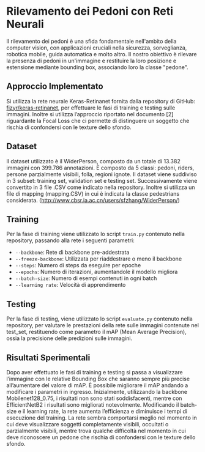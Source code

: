 # Rilevamento dei Pedoni con Reti Neurali

Il rilevamento dei pedoni è una sfida fondamentale nell'ambito della computer vision, con applicazioni cruciali nella sicurezza, sorveglianza, robotica mobile, guida automatica e molto altro. Il nostro obiettivo è rilevare la presenza di pedoni in un'immagine e restituire la loro posizione e estensione mediante bounding box, associando loro la classe "pedone".

## Approccio Implementato

Si utilizza la rete neurale Keras-Retinanet fornita dalla repository di GitHub: [fizyr/keras-retinanet](https://github.com/fizyr/keras-retinanet), per effettuare le fasi di training e testing sulle immagini. Inoltre si utilizza l’approccio riportato nel documento [2] riguardante la Focal Loss che ci permette di distinguere un soggetto che rischia di confondersi con le texture dello sfondo.

## Dataset

Il dataset utilizzato è il WiderPerson, composto da un totale di 13.382 immagini con 399.786 annotazioni. È composto da 5 classi: pedoni, riders, persone parzialmente visibili, folla, regioni ignote. Il dataset viene suddiviso in 3 subset: training set, validation set e testing set. Successivamente viene convertito in 3 file .CSV come indicato nella repository. Inoltre si utilizza un file di mapping (mapping.CSV) in cui è indicata la classe pedestrians considerata.
(http://www.cbsr.ia.ac.cn/users/sfzhang/WiderPerson/)

## Training

Per la fase di training viene utilizzato lo script `train.py` contenuto nella repository, passando alla rete i seguenti parametri:
- `--backbone`: Rete di backbone pre-addestrata
- `--freeze-backbone`: Utilizzata per riaddestrare o meno il backbone
- `--steps`: Numero di steps da eseguire per epoche
- `--epochs`: Numero di iterazioni, aumentandole il modello migliora
- `--batch-size`: Numero di esempi contenuti in ogni batch
- `--learning rate`: Velocità di apprendimento

## Testing

Per la fase di testing, viene utilizzato lo script `evaluate.py` contenuto nella repository, per valutare le prestazioni della rete sulle immagini contenute nel test_set, restituendo come parametro il mAP (Mean Average Precision), ossia la precisione delle predizioni sulle immagini.

## Risultati Sperimentali

Dopo aver effettuato le fasi di training e testing si passa a visualizzare l’immagine con le relative Bounding Box che saranno sempre più precise all’aumentare del valore di mAP. È possibile migliorare il mAP andando a modificare i parametri in ingresso. Inizialmente, utilizzando la backbone Mobilenet128_0.75, i risultati non sono stati soddisfacenti, mentre con EfficientNetB2 i risultati sono migliorati notevolmente. Modificando il batch-size e il learning rate, la rete aumenta l’efficienza e diminuisce i tempi di esecuzione del training. La rete sembra comportarsi meglio nel momento in cui deve visualizzare soggetti completamente visibili, occultati o parzialmente visibili, mentre trova qualche difficoltà nel momento in cui deve riconoscere un pedone che rischia di confondersi con le texture dello sfondo.

